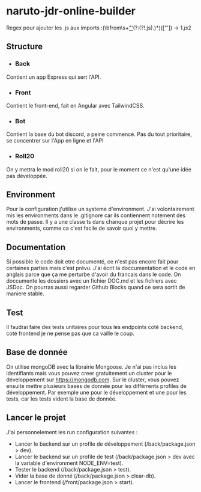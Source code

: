 # naruto-jdr-online-builder

Regex pour ajouter les .js aux imports :(\bfrom\s+["'](?:\.|naruto)(?:(?!\.js).)*)(["']) -> $1.js$2

## Structure
- ### Back
Contient un app Express qui sert l'API.
- ### Front
Contient le front-end, fait en Angular avec TailwindCSS.
- ### Bot
Contient la base du bot discord, a peine commencé. Pas du tout prioritaire, se concentrer sur l'App en ligne et l'API
- ### Roll20
On y mettra le mod roll20 si on le fait, pour le moment ce n'est qu'une idée pas développée.

## Environment
Pour la configuration j'utilise un systeme d'environment. J'ai volontairement mis les environments dans le .gitignore car ils contiennent notement des mots de passe. Il y a une classe ts dans chanque projet pour décrire les environments, comme ca c'est facile de savoir quoi y mettre.

## Documentation
Si possible le code doit etre documenté, ce n'est pas encore fait pour certaines parties mais c'est prévu. J'ai écrit la doccumentation et le code en anglais parce que ça me perturbe d'avoir du francais dans le code.
On doccumente les dossiers avec un fichier DOC.md et les fichiers avec JSDoc. On pourras aussi regarder Github Blocks quand ce sera sortit de maniere stable.

## Test
Il faudrai faire des tests unitaires pour tous les endpoints coté backend, coté frontend je ne pense pas que ca vaille le coup.

## Base de donnée
On utilise mongoDB avec la librairie Mongoose.
Je n'ai pas inclus les identifiants mais vous pouvez creer gratuitement un cluster pour le développement sur https://mongodb.com. Sur le cluster, vous pouvez ensuite mettre plusieurs bases de donnée pour les différrents profiles de développement.
Par exemple une pour le développement et une pour les tests, car les tests vident la base de donnée.

## Lancer le projet
J'ai personnelement les run configuration suivantes :
- Lancer le backend sur un profile de développement (/back/package.json > dev).
- Lancer le backend sur un profile de test (/back/package.json > dev avec la variable d'environment NODE_ENV=test).
- Tester le backend (/back/package.json > test).
- Vider la base de donné (/back/package.json > clear-db).
- Lancer le frontend (/front/package.json > start).
